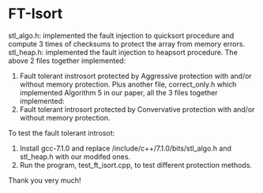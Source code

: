 # FT-Isort

stl_algo.h: implemented the fault injection to quicksort procedure and compute 3 times of checksums to protect the array from memory errors.
stl_heap.h: implemented the fault injection to heapsort procedure.
The above 2 files together implemented:
1. Fault tolerant instrosort protected by Aggressive protection with and/or without memory protection.
Plus another file, correct_only.h which implemented Algorithm 5 in our paper, all the 3 files together implemented: 
2. Fault tolerant introsort protected by Convervative protection with and/or without memory protection.

To test the fault tolerant introsot:

1. Install gcc-7.1.0 and replace /include/c++/7.1.0/bits/stl_algo.h and stl_heap.h with our modifed ones.
2. Run the program, test_ft_isort.cpp, to test different protection methods.

Thank you very much!

